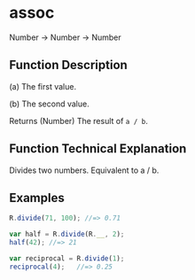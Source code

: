 # assoc

Number → Number → Number

## Function Description

(a)
The first value.

(b)
The second value.

Returns (Number) The result of `a / b`.

## Function Technical Explanation

Divides two numbers. Equivalent to a / b.

## Examples
```javascript
R.divide(71, 100); //=> 0.71

var half = R.divide(R.__, 2);
half(42); //=> 21

var reciprocal = R.divide(1);
reciprocal(4);   //=> 0.25

```
